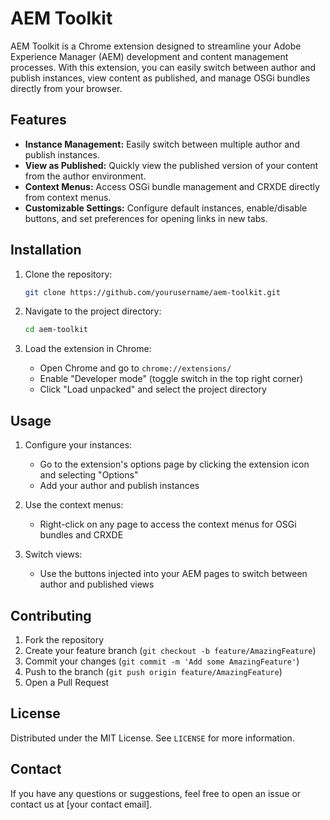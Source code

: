 # AEM Toolkit

AEM Toolkit is a Chrome extension designed to streamline your Adobe Experience Manager (AEM) development and content management processes. With this extension, you can easily switch between author and publish instances, view content as published, and manage OSGi bundles directly from your browser.

## Features

- **Instance Management:** Easily switch between multiple author and publish instances.
- **View as Published:** Quickly view the published version of your content from the author environment.
- **Context Menus:** Access OSGi bundle management and CRXDE directly from context menus.
- **Customizable Settings:** Configure default instances, enable/disable buttons, and set preferences for opening links in new tabs.

## Installation

1. Clone the repository:
    ```sh
    git clone https://github.com/yourusername/aem-toolkit.git
    ```

2. Navigate to the project directory:
    ```sh
    cd aem-toolkit
    ```

3. Load the extension in Chrome:
    - Open Chrome and go to `chrome://extensions/`
    - Enable "Developer mode" (toggle switch in the top right corner)
    - Click "Load unpacked" and select the project directory

## Usage

1. Configure your instances:
    - Go to the extension's options page by clicking the extension icon and selecting "Options"
    - Add your author and publish instances

2. Use the context menus:
    - Right-click on any page to access the context menus for OSGi bundles and CRXDE

3. Switch views:
    - Use the buttons injected into your AEM pages to switch between author and published views

## Contributing

1. Fork the repository
2. Create your feature branch (`git checkout -b feature/AmazingFeature`)
3. Commit your changes (`git commit -m 'Add some AmazingFeature'`)
4. Push to the branch (`git push origin feature/AmazingFeature`)
5. Open a Pull Request

## License

Distributed under the MIT License. See `LICENSE` for more information.

## Contact

If you have any questions or suggestions, feel free to open an issue or contact us at [your contact email].

